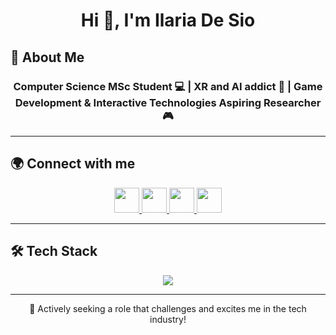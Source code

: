 # <h1 align="center">Hi 👋, I'm Ilaria De Sio</h1>

## 🚀 About Me

<h3 align="center">
  Computer Science MSc Student 💻 | XR and AI addict 🧠 | Game Development & Interactive Technologies Aspiring Researcher 🎮  
</h3>

---

## 🌍 Connect with me  

<p align="center">
  <a href="https://www.linkedin.com/in/ilaria-de-sio/" target="blank">
    <img src="https://skillicons.dev/icons?i=linkedin" width="40"/>
  </a>
  <a href="https://instagram.com/ilariadesio_" target="blank">
    <img src="https://skillicons.dev/icons?i=instagram" width="40"/>
  </a>
  <a href="https://discord.gg/790478358814261272" target="blank">
    <img src="https://skillicons.dev/icons?i=discord" width="40"/>
  </a>
  <a href="mailto:desio.2064970@studenti.uniroma1.it" target="blank">
    <img src="https://skillicons.dev/icons?i=gmail" width="40"/>
  </a>
</p>


---

## 🛠️ Tech Stack  

<p align="center">
  <a href="https://skillicons.dev">
    <img src="https://skillicons.dev/icons?i=c,cpp,cs,java,py,ts,js,v,html,css,react,nextjs,tailwind,jquery,nodejs,npm,selenium,docker,cmake,git,github,gitlab,figma,vscode,bash,linux,latex,androidstudio,matlab,opencv,sklearn,tensorflow,pytorch,solidity,mongodb,mysql,spark" />
  </a>
</p>


---

<p align="center">🌱 Actively seeking a role that challenges and excites me in the tech industry!</p>

